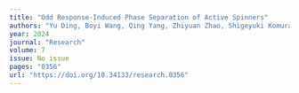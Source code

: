 ```yaml
---
title: "Odd Response-Induced Phase Separation of Active Spinners"
authors: "Yu Ding, Boyi Wang, Qing Yang, Zhiyuan Zhao, Shigeyuki Komura, Ryohei Seto, Mingcheng Yang, Fangfu Ye"
year: 2024
journal: "Research"
volume: 7
issue: No issue
pages: "0356"
url: "https://doi.org/10.34133/research.0356"
---
```

